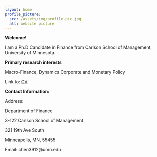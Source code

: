 ```yaml
---
layout: home
profile_picture:
  src: /assets/img/profile-pic.jpg
  alt: website picture
---
```


<strong>Welcome!</strong>

<p>
  I am a Ph.D Candidate in Finance from Carlson School of Management, University of Minnesota.
</p>

<strong>Primary research interests</strong>

<p>
  Macro-Finance, Dynamics Corporate and Monetary Policy
</p>

<p>
  Link to: <a href="https://github.com/eliottvincent/bay">CV</a>.
</p>


<strong>Contact Information:</strong>

 <p>Address:</p>
 <p>Department of Finance</p>
 <p>3-122 Carlson School of Management</p>
 <p>321 19th Ave South</p>
 <p>Minneapolis, MN, 55455</p>

<p>
  Email: chen3912@umn.edu
</p>
